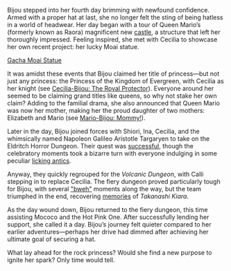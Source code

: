 <!-- title: Koseki Bijou -->
<!-- status: Alive -->

Bijou stepped into her fourth day brimming with newfound confidence. Armed with a proper hat at last, she no longer felt the sting of being hatless in a world of headwear. Her day began with a tour of Queen Mario’s (formerly known as Raora) magnificent new [castle](https://www.youtube.com/live/ZV47e39yyMU?feature=shared&t=505), a structure that left her thoroughly impressed. Feeling inspired, she met with Cecilia to showcase her own recent project: her lucky Moai statue.

[Gacha Moai Statue](#embed:https://www.youtube.com/live/ZV47e39yyMU?t=818)

It was amidst these events that Bijou claimed her title of princess—but not just any princess: the Princess of the Kingdom of Evergreen, with Cecilia as her knight (see [Cecilia-Bijou: The Royal Protector](#edge:bijou-cecilia)). Everyone around her seemed to be claiming grand titles like queens, so why not stake her own claim? Adding to the familial drama, she also announced that Queen Mario was now her mother, making her the proud daughter of two mothers: Elizabeth and Mario (see [Mario-Bijou: Mommy!](#edge:raora-bijou)).

Later in the day, Bijou joined forces with Shiori, Ina, Cecilia, and the whimsically named Napoleon Galileo Aristotle Targaryen to take on the Eldritch Horror Dungeon. Their quest was [successful](https://www.youtube.com/live/ZV47e39yyMU?feature=shared&t=8517), though the celebratory moments took a bizarre turn with everyone indulging in some peculiar [licking antics](https://www.youtube.com/live/ZV47e39yyMU?feature=shared&t=9603).

Anyway, they quickly regrouped for the _Volcanic Dungeon_, with Calli stepping in to replace Cecilia. The fiery dungeon proved particularly tough for Bijou, with several ["bweh"](https://www.youtube.com/live/ZV47e39yyMU?feature=shared&t=10341) moments along the way, but the team triumphed in the end, recovering [memories](https://www.youtube.com/live/ZV47e39yyMU?feature=shared&t=13502) of _Takanashi Kiara_.

As the day wound down, Bijou returned to the fiery dungeon, this time assisting Mococo and the Hot Pink One. After successfully lending her support, she called it a day. Bijou’s journey felt quieter compared to her earlier adventures—perhaps her drive had dimmed after achieving her ultimate goal of securing a hat.

What lay ahead for the rock princess? Would she find a new purpose to ignite her spark? Only time would tell.
